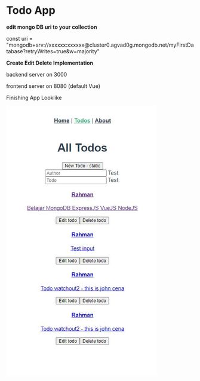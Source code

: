 <h1>Todo App</h1>

<p><b>edit mongo DB uri to your collection</b></p>
<p>const uri = "mongodb+srv://xxxxxx:xxxxxx@cluster0.agvad0g.mongodb.net/myFirstDatabase?retryWrites=true&w=majority"</p>

<p><b>Create Edit Delete Implementation</b></p>
<p>backend server on 3000</p>
<p>frontend server on 8080 (default Vue)</p>

<p>Finishing App Looklike</p>
<img src="https://github.com/achmadrahmanm/mevn-app/blob/main/frontend/public/finish%20app.JPG" />
